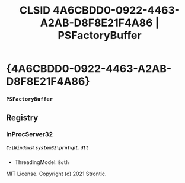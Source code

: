 ﻿---
title: "CLSID 4A6CBDD0-0922-4463-A2AB-D8F8E21F4A86 | PSFactoryBuffer"
excerpt: What is COM-Object CLSID 4A6CBDD0-0922-4463-A2AB-D8F8E21F4A86?
---

# {4A6CBDD0-0922-4463-A2AB-D8F8E21F4A86}

### `PSFactoryBuffer`

## Registry


### InProcServer32

##### `C:\Windows\system32\prntvpt.dll`
* ThreadingModel: `Both`

MIT License. Copyright (c) 2021 Strontic.


